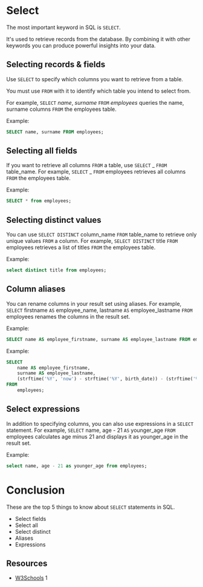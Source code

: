 # Select

The most important keyword in SQL is `SELECT`.

It's used to retrieve records from the database. By combining it with other keywords you can produce powerful insights into your data.

## Selecting records & fields

Use `SELECT` to specify which columns you want to retrieve from a table.

You must use `FROM` with it to identify which table you intend to select from.

For example, `SELECT` _name_, _surname_ `FROM` _employees_ queries the name, surname columns `FROM` the employees table.

Example:

```sql
SELECT name, surname FROM employees;
```

## Selecting all fields

If you want to retrieve all columns `FROM` a table, use `SELECT` _ `FROM` table_name. For example, `SELECT` _ `FROM` employees retrieves all columns `FROM` the employees table.

Example:

```sql
SELECT * from employees;
```

## Selecting distinct values

You can use `SELECT DISTINCT` column_name `FROM` table_name to retrieve only unique values `FROM` a column. For example, `SELECT DISTINCT` title `FROM` employees retrieves a list of titles `FROM` the employees table.

Example:

```sql
select distinct title from employees;
```

## Column aliases

You can rename columns in your result set using aliases. For example, `SELECT` firstname `AS` employee_name, lastname `AS` employee_lastname `FROM` employees renames the columns in the result set.

Example:

```sql
SELECT name AS employee_firstname, surname AS employee_lastname FROM employees;
```

Example:

```sql
SELECT
    name AS employee_firstname,
    surname AS employee_lastname,
    (strftime('%Y', 'now') - strftime('%Y', birth_date)) - (strftime('%m-%d', 'now') < strftime('%m-%d', birth_date)) AS age_in_years
FROM
    employees;
```

## Select expressions

In addition to specifying columns, you can also use expressions in a `SELECT` statement. For example, `SELECT` name, age - 21 `AS` younger_age `FROM` employees calculates age minus 21 and displays it as younger_age in the result set.

Example:

```sql
select name, age - 21 as younger_age from employees;
```

# Conclusion

These are the top 5 things to know about `SELECT` statements in SQL.

- Select fields
- Select all
- Select distinct
- Aliases
- Expressions

## Resources

- [W3Schools](https://www.w3schools.com/sql/sql_select.asp)
  1
